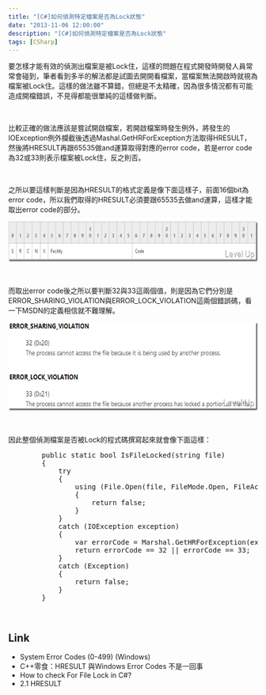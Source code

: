 ```yaml
---
title: "[C#]如何偵測特定檔案是否為Lock狀態"
date: "2013-11-06 12:00:00"
description: "[C#]如何偵測特定檔案是否為Lock狀態"
tags: [CSharp]
---
```


<p>
	要怎樣才能有效的偵測出檔案是被Lock住，這樣的問題在程式開發時開發人員常常會碰到，筆者看到多半的解法都是試圖去開開看檔案，當檔案無法開啟時就視為檔案被Lock住。這樣的做法雖不算錯，但總是不太精確，因為很多情況都有可能造成開檔錯誤，不見得都能很單純的這樣做判斷。</p>
<p>
	 </p>
<p>
	比較正確的做法應該是嘗試開啟檔案，若開啟檔案時發生例外，將發生的IOException例外攔截後透過Mashal.GetHRForException方法取得HRESULT，然後將HRESULT再跟65535做and運算取得對應的error code，若是error code為32或33則表示檔案被Lock住，反之則否。</p>
<p>
	 </p>
<p>
	之所以要這樣判斷是因為HRESULT的格式定義是像下面這樣子，前面16個bit為error code，所以我們取得的HRESULT必須要跟65535去做and運算，這樣才能取出error code的部分。</p>
<p>
	<img alt="image" border="0" height="82" src="\images\posts\72735261-1512-4771-a107-1c12c3223d2c\image_thumb.png" style="border-top: 0px; border-right: 0px; border-bottom: 0px; border-left: 0px" width="644" /></p>
<p>
	 </p>
<p>
	而取出error code後之所以要判斷32與33這兩個值，則是因為它們分別是ERROR_SHARING_VIOLATION與ERROR_LOCK_VIOLATION這兩個錯誤碼，看一下MSDN的定義相信就不難理解。</p>
<p>
	<img alt="image" border="0" height="179" src="\images\posts\72735261-1512-4771-a107-1c12c3223d2c\image_thumb_1.png" style="border-top: 0px; border-right: 0px; border-bottom: 0px; border-left: 0px" width="612" /></p>
<p>
	 </p>
<p>
	因此整個偵測檔案是否被Lock的程式碼撰寫起來就會像下面這樣：</p>
<div class="wlWriterSmartContent" id="scid:812469c5-0cb0-4c63-8c15-c81123a09de7:94d83d12-c4a5-4fda-8b2b-c5cdedaecb5c" style="float: none; padding-bottom: 0px; padding-top: 0px; padding-left: 0px; margin: 0px; display: inline; padding-right: 0px">
	<pre class="c#" name="code">
		public static bool IsFileLocked(string file)
		{
			try
			{
				using (File.Open(file, FileMode.Open, FileAccess.Write, FileShare.None))
				{
					return false;
				}
			}
			catch (IOException exception)
			{
				var errorCode = Marshal.GetHRForException(exception) &amp; 65535;
				return errorCode == 32 || errorCode == 33;
			}
			catch (Exception)
			{
				return false;
			}
		}</pre>
</div>
<p>
	 </p>
<h2>
	Link</h2>
<ul>
	<li>
		System Error Codes (0-499) (Windows)</li>
	<li>
		C++零食：HRESULT 與Windows Error Codes 不是一回事</li>
	<li>
		How to check For File Lock in C#?</li>
	<li>
		2.1 HRESULT</li>
</ul>

